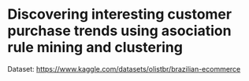 # Discovering interesting customer purchase trends using asociation rule mining and clustering

Dataset: https://www.kaggle.com/datasets/olistbr/brazilian-ecommerce
